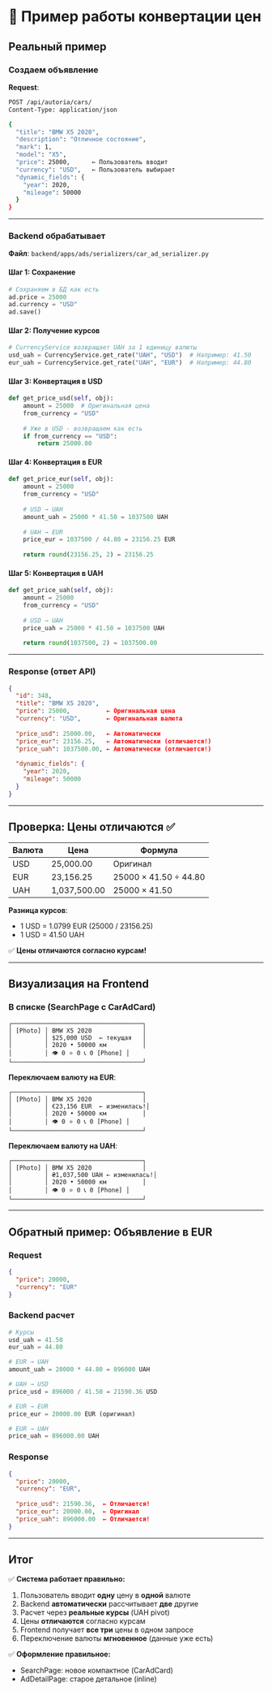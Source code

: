 # 💱 Пример работы конвертации цен

## Реальный пример

### Создаем объявление

**Request**:
```bash
POST /api/autoria/cars/
Content-Type: application/json

{
  "title": "BMW X5 2020",
  "description": "Отличное состояние",
  "mark": 1,
  "model": "X5",
  "price": 25000,      ← Пользователь вводит
  "currency": "USD",   ← Пользователь выбирает
  "dynamic_fields": {
    "year": 2020,
    "mileage": 50000
  }
}
```

---

### Backend обрабатывает

**Файл**: `backend/apps/ads/serializers/car_ad_serializer.py`

#### Шаг 1: Сохранение
```python
# Сохраняем в БД как есть
ad.price = 25000
ad.currency = "USD"
ad.save()
```

#### Шаг 2: Получение курсов
```python
# CurrencyService возвращает UAH за 1 единицу валюты
usd_uah = CurrencyService.get_rate("UAH", "USD")  # Например: 41.50
eur_uah = CurrencyService.get_rate("UAH", "EUR")  # Например: 44.80
```

#### Шаг 3: Конвертация в USD
```python
def get_price_usd(self, obj):
    amount = 25000  # Оригинальная цена
    from_currency = "USD"
    
    # Уже в USD - возвращаем как есть
    if from_currency == "USD":
        return 25000.00
```

#### Шаг 4: Конвертация в EUR
```python
def get_price_eur(self, obj):
    amount = 25000
    from_currency = "USD"
    
    # USD → UAH
    amount_uah = 25000 * 41.50 = 1037500 UAH
    
    # UAH → EUR
    price_eur = 1037500 / 44.80 = 23156.25 EUR
    
    return round(23156.25, 2) = 23156.25
```

#### Шаг 5: Конвертация в UAH
```python
def get_price_uah(self, obj):
    amount = 25000
    from_currency = "USD"
    
    # USD → UAH
    price_uah = 25000 * 41.50 = 1037500 UAH
    
    return round(1037500, 2) = 1037500.00
```

---

### Response (ответ API)

```json
{
  "id": 348,
  "title": "BMW X5 2020",
  "price": 25000,          ← Оригинальная цена
  "currency": "USD",       ← Оригинальная валюта
  
  "price_usd": 25000.00,   ← Автоматически
  "price_eur": 23156.25,   ← Автоматически (отличается!)
  "price_uah": 1037500.00, ← Автоматически (отличается!)
  
  "dynamic_fields": {
    "year": 2020,
    "mileage": 50000
  }
}
```

---

## Проверка: Цены отличаются ✅

| Валюта | Цена | Формула |
|--------|------|---------|
| USD | 25,000.00 | Оригинал |
| EUR | 23,156.25 | 25000 × 41.50 ÷ 44.80 |
| UAH | 1,037,500.00 | 25000 × 41.50 |

**Разница курсов**:
- 1 USD = 1.0799 EUR (25000 / 23156.25)
- 1 USD = 41.50 UAH

✅ **Цены отличаются согласно курсам!**

---

## Визуализация на Frontend

### В списке (SearchPage с CarAdCard)

```
┌────────────────────────────────────┐
│ [Photo] │ BMW X5 2020              │
│         │ $25,000 USD  ← текущая   │
│         │ 2020 • 50000 км          │
│         │ 👁️ 0 ⭐ 0 📞 0 [Phone] │
└────────────────────────────────────┘
```

**Переключаем валюту на EUR**:

```
┌────────────────────────────────────┐
│ [Photo] │ BMW X5 2020              │
│         │ €23,156 EUR  ← изменилась!│
│         │ 2020 • 50000 км          │
│         │ 👁️ 0 ⭐ 0 📞 0 [Phone] │
└────────────────────────────────────┘
```

**Переключаем валюту на UAH**:

```
┌────────────────────────────────────┐
│ [Photo] │ BMW X5 2020              │
│         │ ₴1,037,500 UAH ← изменилась!│
│         │ 2020 • 50000 км          │
│         │ 👁️ 0 ⭐ 0 📞 0 [Phone] │
└────────────────────────────────────┘
```

---

## Обратный пример: Объявление в EUR

### Request
```json
{
  "price": 20000,
  "currency": "EUR"
}
```

### Backend расчет

```python
# Курсы
usd_uah = 41.50
eur_uah = 44.80

# EUR → UAH
amount_uah = 20000 * 44.80 = 896000 UAH

# UAH → USD
price_usd = 896000 / 41.50 = 21590.36 USD

# EUR → EUR
price_eur = 20000.00 EUR (оригинал)

# EUR → UAH
price_uah = 896000.00 UAH
```

### Response
```json
{
  "price": 20000,
  "currency": "EUR",
  
  "price_usd": 21590.36,  ← Отличается!
  "price_eur": 20000.00,  ← Оригинал
  "price_uah": 896000.00  ← Отличается!
}
```

---

## Итог

✅ **Система работает правильно:**

1. Пользователь вводит **одну** цену в **одной** валюте
2. Backend **автоматически** рассчитывает **две** другие
3. Расчет через **реальные курсы** (UAH pivot)
4. Цены **отличаются** согласно курсам
5. Frontend получает **все три** цены в одном запросе
6. Переключение валюты **мгновенное** (данные уже есть)

✅ **Оформление правильное:**
- SearchPage: новое компактное (CarAdCard)
- AdDetailPage: старое детальное (inline)

